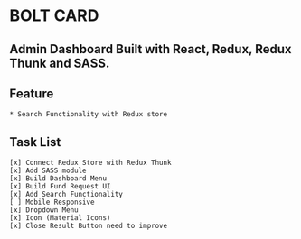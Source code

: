 # BOLT CARD
## Admin Dashboard Built with React, Redux, Redux Thunk and SASS.

## Feature
    * Search Functionality with Redux store

## Task List
    [x] Connect Redux Store with Redux Thunk
    [x] Add SASS module
    [x] Build Dashboard Menu
    [x] Build Fund Request UI
    [x] Add Search Functionality
    [ ] Mobile Responsive
    [x] Dropdown Menu
    [x] Icon (Material Icons)
    [x] Close Result Button need to improve